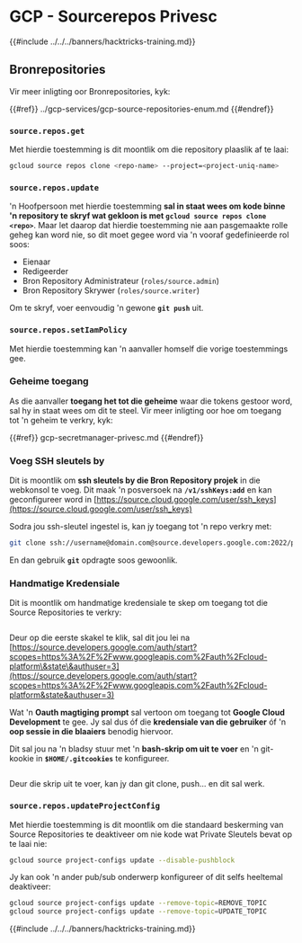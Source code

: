 # GCP - Sourcerepos Privesc

{{#include ../../../banners/hacktricks-training.md}}

## Bronrepositories

Vir meer inligting oor Bronrepositories, kyk:

{{#ref}}
../gcp-services/gcp-source-repositories-enum.md
{{#endref}}

### `source.repos.get`

Met hierdie toestemming is dit moontlik om die repository plaaslik af te laai:
```bash
gcloud source repos clone <repo-name> --project=<project-uniq-name>
```
### `source.repos.update`

'n Hoofpersoon met hierdie toestemming **sal in staat wees om kode binne 'n repository te skryf wat gekloon is met `gcloud source repos clone <repo>`**. Maar let daarop dat hierdie toestemming nie aan pasgemaakte rolle geheg kan word nie, so dit moet gegee word via 'n vooraf gedefinieerde rol soos:

- Eienaar
- Redigeerder
- Bron Repository Administrateur (`roles/source.admin`)
- Bron Repository Skrywer (`roles/source.writer`)

Om te skryf, voer eenvoudig 'n gewone **`git push`** uit.

### `source.repos.setIamPolicy`

Met hierdie toestemming kan 'n aanvaller homself die vorige toestemmings gee.

### Geheime toegang

As die aanvaller **toegang het tot die geheime** waar die tokens gestoor word, sal hy in staat wees om dit te steel. Vir meer inligting oor hoe om toegang tot 'n geheim te verkry, kyk:

{{#ref}}
gcp-secretmanager-privesc.md
{{#endref}}

### Voeg SSH sleutels by

Dit is moontlik om **ssh sleutels by die Bron Repository projek** in die webkonsol te voeg. Dit maak 'n posversoek na **`/v1/sshKeys:add`** en kan geconfigureer word in [https://source.cloud.google.com/user/ssh_keys](https://source.cloud.google.com/user/ssh_keys)

Sodra jou ssh-sleutel ingestel is, kan jy toegang tot 'n repo verkry met:
```bash
git clone ssh://username@domain.com@source.developers.google.com:2022/p/<proj-name>/r/<repo-name>
```
En dan gebruik **`git`** opdragte soos gewoonlik.

### Handmatige Kredensiale

Dit is moontlik om handmatige kredensiale te skep om toegang tot die Source Repositories te verkry:

<figure><img src="../../../images/image (324).png" alt=""><figcaption></figcaption></figure>

Deur op die eerste skakel te klik, sal dit jou lei na [https://source.developers.google.com/auth/start?scopes=https%3A%2F%2Fwww.googleapis.com%2Fauth%2Fcloud-platform\&state\&authuser=3](https://source.developers.google.com/auth/start?scopes=https%3A%2F%2Fwww.googleapis.com%2Fauth%2Fcloud-platform&state&authuser=3)

Wat 'n **Oauth magtiging prompt** sal vertoon om toegang tot **Google Cloud Development** te gee. Jy sal dus óf die **kredensiale van die gebruiker** óf 'n **oop sessie in die blaaiers** benodig hiervoor.

Dit sal jou na 'n bladsy stuur met 'n **bash-skrip om uit te voer** en 'n git-kookie in **`$HOME/.gitcookies`** te konfigureer.

<figure><img src="../../../images/image (323).png" alt=""><figcaption></figcaption></figure>

Deur die skrip uit te voer, kan jy dan git clone, push... en dit sal werk.

### `source.repos.updateProjectConfig`

Met hierdie toestemming is dit moontlik om die standaard beskerming van Source Repositories te deaktiveer om nie kode wat Private Sleutels bevat op te laai nie:
```bash
gcloud source project-configs update --disable-pushblock
```
Jy kan ook 'n ander pub/sub onderwerp konfigureer of dit selfs heeltemal deaktiveer:
```bash
gcloud source project-configs update --remove-topic=REMOVE_TOPIC
gcloud source project-configs update --remove-topic=UPDATE_TOPIC
```
{{#include ../../../banners/hacktricks-training.md}}
